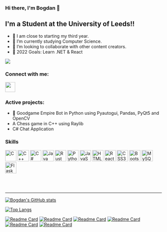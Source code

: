 ### Hi there, I'm Bogdan 👋

## I'm a Student at the University of Leeds!!

- 🔭 I am close to starting my third year.
- 🌱 I’m currently studying Computer Science.
- 👯 I’m looking to collaborate with other content creators.
- 🥅 2022 Goals: Learn .NET & React

<a href="https://www.github.com/Bogdan-Ciurea" target="_blank" rel="noreferrer"><img
src="https://img.shields.io/github/followers/Bogdan-Ciurea?logo=github&style=for-the-badge&color=0891b2&labelColor=1c1917" /></a>

### Connect with me:

<p align="left"> <a href="https://www.github.com/Bogdan-Ciurea" target="_blank" rel="noreferrer"><img src="https://raw.githubusercontent.com/danielcranney/readme-generator/main/public/icons/socials/github.svg" width="32" height="32" /></a>

<br />

### Active projects:

  - 🏰 Goodgame Empire Bot in Python using Pyautogui, Pandas, PyQt5 and OpenCV
  - A Chess game in C++ using Raylib
  - C# Chat Application


### Skills

<p align="left">
<a href="https://docs.microsoft.com/en-us/cpp/?view=msvc-170" target="_blank" rel="noreferrer"><img src="https://raw.githubusercontent.com/danielcranney/readme-generator/main/public/icons/skills/c-colored.svg" width="36" height="36" alt="C" /></a>
<a href="https://docs.microsoft.com/en-us/cpp/?view=msvc-170" target="_blank" rel="noreferrer"><img src="https://raw.githubusercontent.com/danielcranney/readme-generator/main/public/icons/skills/cplusplus-colored.svg" width="36" height="36" alt="C++" /></a>
<a href="https://docs.microsoft.com/en-us/dotnet/csharp/" target="_blank" rel="noreferrer"><img src="https://raw.githubusercontent.com/danielcranney/readme-generator/main/public/icons/skills/csharp-colored.svg" width="36" height="36" alt="C#" /></a>
<a href="https://www.oracle.com/java/" target="_blank" rel="noreferrer"><img src="https://raw.githubusercontent.com/danielcranney/readme-generator/main/public/icons/skills/java-colored.svg" width="36" height="36" alt="Java" /></a>
<a href="https://www.rust-lang.org/" target="_blank" rel="noreferrer"><img src="https://raw.githubusercontent.com/danielcranney/readme-generator/main/public/icons/skills/rust-colored.svg" width="36" height="36" alt="Rust" /></a>
<a href="https://www.python.org/" target="_blank" rel="noreferrer"><img src="https://raw.githubusercontent.com/danielcranney/readme-generator/main/public/icons/skills/python-colored.svg" width="36" height="36" alt="Python" /></a>
<a href="https://developer.mozilla.org/en-US/docs/Web/JavaScript" target="_blank" rel="noreferrer"><img src="https://raw.githubusercontent.com/danielcranney/readme-generator/main/public/icons/skills/javascript-colored.svg" width="36" height="36" alt="JavaScript" /></a>
<a href="https://developer.mozilla.org/en-US/docs/Glossary/HTML5" target="_blank" rel="noreferrer"><img src="https://raw.githubusercontent.com/danielcranney/readme-generator/main/public/icons/skills/html5-colored.svg" width="36" height="36" alt="HTML5" /></a>
<a href="https://reactjs.org/" target="_blank" rel="noreferrer"><img src="https://raw.githubusercontent.com/danielcranney/readme-generator/main/public/icons/skills/react-colored.svg" width="36" height="36" alt="React" /></a>
<a href="https://www.w3.org/TR/CSS/#css" target="_blank" rel="noreferrer"><img src="https://raw.githubusercontent.com/danielcranney/readme-generator/main/public/icons/skills/css3-colored.svg" width="36" height="36" alt="CSS3" /></a>
<a href="https://getbootstrap.com/" target="_blank" rel="noreferrer"><img src="https://raw.githubusercontent.com/danielcranney/readme-generator/main/public/icons/skills/bootstrap-colored.svg" width="36" height="36" alt="Bootstrap" /></a>
<a href="https://www.mysql.com/" target="_blank" rel="noreferrer"><img src="https://raw.githubusercontent.com/danielcranney/readme-generator/main/public/icons/skills/mysql-colored.svg" width="36" height="36" alt="MySQL" /></a>
<a href="https://flask.palletsprojects.com/en/2.0.x/" target="_blank" rel="noreferrer"><img src="https://raw.githubusercontent.com/danielcranney/readme-generator/main/public/icons/skills/flask-colored.svg" width="36" height="36" alt="Flask" /></a>
</p>


<br />
<br />

---

[![Bogdan's GitHub stats](https://github-readme-stats.vercel.app/api?username=Bogdan-Ciurea&show_icons=true&theme=cobalt&hide_border=true)](https://github.com/anuraghazra/github-readme-stats)

[![Top Langs](https://github-readme-stats.vercel.app/api/top-langs/?username=Bogdan-Ciurea&layout=compact&theme=cobalt&hide_border=true)](https://github.com/anuraghazra/github-readme-stats)


[linkedin]: https://www.linkedin.com/in/bogdan-alexandru-ciurea-111974151/
[google]: https://ciureabogdanalexandru@gmail.com

[![Readme Card](https://github-readme-stats.vercel.app/api/pin/?username=Bogdan-Ciurea&repo=PathFinding&theme=cobalt)](https://github.com/Bogdan-Ciurea/PathFinding)
[![Readme Card](https://github-readme-stats.vercel.app/api/pin/?username=Bogdan-Ciurea&repo=Chess-Game&theme=cobalt)](https://github.com/Bogdan-Ciurea/Chess-Game)
[![Readme Card](https://github-readme-stats.vercel.app/api/pin/?username=Bogdan-Ciurea&repo=3D-Conway-s-Game-Of-Life&theme=cobalt)](https://github.com/Bogdan-Ciurea/3D-Conway-s-Game-Of-Life)
[![Readme Card](https://github-readme-stats.vercel.app/api/pin/?username=Bogdan-Ciurea&repo=FarmingBot-for-Goodgame-Empire&theme=cobalt)](https://github.com/Bogdan-Ciurea/FarmingBot-for-Goodgame-Empire)
[![Readme Card](https://github-readme-stats.vercel.app/api/pin/?username=Bogdan-Ciurea&repo=Hand-Controlled-Volume&theme=cobalt)](https://github.com/Bogdan-Ciurea/Hand-Controlled-Volume)
[![Readme Card](https://github-readme-stats.vercel.app/api/pin/?username=Bogdan-Ciurea&repo=F1Website&theme=cobalt)](https://github.com/Bogdan-Ciurea/F1Website)

